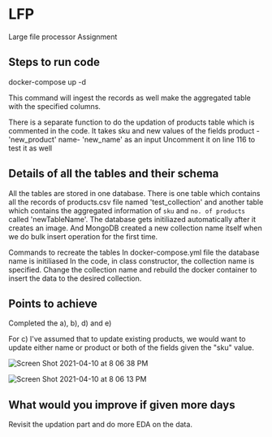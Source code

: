 # LFP
Large file processor Assignment



## Steps to run code

docker-compose up -d

This command will ingest the records as well make the aggregated table with the specified columns.

There is a separate function to do the updation of products table which is commented in the code. 
It takes sku and new values of the fields 
product -  'new_product'
name- 'new_name' 
as an input
Uncomment it on line 116 to test it as well



## Details of all the tables and their schema

All the tables are stored in one database. There is one table which contains all the records of products.csv file named 'test_collection' and another table which contains the aggregated information of `sku` and `no. of products` called 'newTableName'.
The database gets initiliazed automatically after it creates an image. And MongoDB created a new collection name itself when we do bulk insert operation for the first time.

Commands to recreate the tables 
In docker-compose.yml file the database name is initiliased
In the code, in class constructor, the collection name is specified. Change the collection name and rebuild the docker container to insert the data to the desired collection.

## Points to achieve

Completed the a), b), d) and e)


For c) I've assumed that to update existing products, we would want to update either name or product or both of the fields given the "sku" value.


![Screen Shot 2021-04-10 at 8 06 38 PM](https://user-images.githubusercontent.com/5204856/114278377-23e06580-9a4d-11eb-9afd-d0137a239ac2.png)

![Screen Shot 2021-04-10 at 8 06 13 PM](https://user-images.githubusercontent.com/5204856/114278369-1fb44800-9a4d-11eb-9ca3-7d43e83664b1.png)

## What would you improve if given more days

Revisit the updation part and do more EDA on the data.



